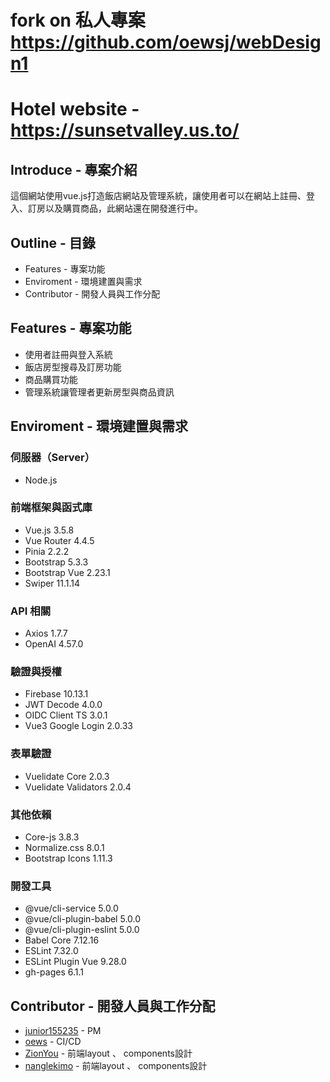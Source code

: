 # fork on 私人專案 https://github.com/oewsj/webDesign1

# Hotel website - https://sunsetvalley.us.to/

## Introduce - 專案介紹
這個網站使用vue.js打造飯店網站及管理系統，讓使用者可以在網站上註冊、登入、訂房以及購買商品，此網站還在開發進行中。

## Outline - 目錄
- Features - 專案功能
- Enviroment - 環境建置與需求
- Contributor - 開發人員與工作分配

## Features - 專案功能
- 使用者註冊與登入系統
- 飯店房型搜尋及訂房功能
- 商品購買功能
- 管理系統讓管理者更新房型與商品資訊

## Enviroment - 環境建置與需求

### 伺服器（Server）
- Node.js

### 前端框架與函式庫
- Vue.js 3.5.8
- Vue Router 4.4.5
- Pinia 2.2.2
- Bootstrap 5.3.3
- Bootstrap Vue 2.23.1
- Swiper 11.1.14

### API 相關
- Axios 1.7.7
- OpenAI 4.57.0

### 驗證與授權
- Firebase 10.13.1
- JWT Decode 4.0.0
- OIDC Client TS 3.0.1
- Vue3 Google Login 2.0.33

### 表單驗證
- Vuelidate Core 2.0.3
- Vuelidate Validators 2.0.4

### 其他依賴
- Core-js 3.8.3
- Normalize.css 8.0.1
- Bootstrap Icons 1.11.3

### 開發工具
- @vue/cli-service 5.0.0
- @vue/cli-plugin-babel 5.0.0
- @vue/cli-plugin-eslint 5.0.0
- Babel Core 7.12.16
- ESLint 7.32.0
- ESLint Plugin Vue 9.28.0
- gh-pages 6.1.1

## Contributor - 開發人員與工作分配
* [junior155235](https://github.com/junior155235) - PM
* [oews](https://github.com/oewsj) - CI/CD
* [ZionYou](https://github.com/ZionYou) - 前端layout 、 components設計
* [nanglekimo](https://github.com/nanglekimo) - 前端layout 、 components設計

